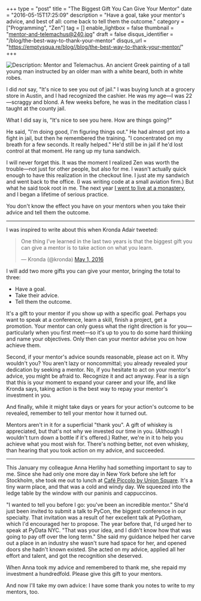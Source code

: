 +++
type = "post"
title = "The Biggest Gift You Can Give Your Mentor"
date = "2016-05-15T17:25:09"
description = "Have a goal, take your mentor's advice, and best of all: come back to tell them the outcome."
category = ["Programming", "Zen"]
tag = []
enable_lightbox = false
thumbnail = "mentor-and-telemachus@240.jpg"
draft = false
disqus_identifier = "/blog/the-best-way-to-thank-your-mentor"
disqus_url = "https://emptysqua.re/blog//blog/the-best-way-to-thank-your-mentor/"
+++

<p><img alt="Description: Mentor and Telemachus. An ancient Greek painting of a tall young man instructed by an older man with a white beard, both in white robes." src="mentor-and-telemachus.jpg" /></p>
<p>I did <em>not</em> say, "It's nice to see you out of jail." I was buying lunch at a grocery store in Austin, and I had recognized the cashier. He was my age&mdash;I was 22&mdash;scraggy and blond. A few weeks before, he was in the meditation class I taught at the county jail.</p>
<p>What I did say is, "It's nice to see you here. How are things going?"</p>
<p>He said, "I'm doing good, I'm figuring things out." He had almost got into a fight in jail, but then he remembered the training. "I concentrated on my breath for a few seconds. It really helped." He'd still be in jail if he'd lost control at that moment. He rang up my tuna sandwich.</p>
<p>I will never forget this. It was the moment I realized Zen was worth the trouble&mdash;not just for other people, but also for me. I wasn't actually quick enough to have this realization in the checkout line. I just ate my sandwich and went back to the office. (I was writing code at a small aviation firm.) But what he said took root in me. The next year <a href="/zen-mountain-center/">I went to live at a monastery</a>, and I began a lifetime of serious practice.</p>
<p>You don't know the effect you have on your mentors when you take their advice and tell them the outcome.</p>
<hr />
<p>I was inspired to write about this when Kronda Adair tweeted:</p>
<blockquote class="twitter-tweet" data-lang="en"><p lang="en" dir="ltr">One thing I’ve learned in the last two years is that the biggest gift you can give a mentor is to take action on what you learn.</p>&mdash; Kronda (@kronda) <a href="https://twitter.com/kronda/status/726652476481400832">May 1, 2016</a></blockquote>

<script async src="//platform.twitter.com/widgets.js" charset="utf-8"></script>

<p>I will add two more gifts you can give your mentor, bringing the total to three:</p>
<ul>
<li>Have a goal.</li>
<li>Take their advice.</li>
<li>Tell them the outcome.</li>
</ul>
<p>It's a gift to your mentor if you show up with a specific goal. Perhaps you want to speak at a conference, learn a skill, finish a project, get a promotion. Your mentor can only guess what the right direction is for you&mdash;particularly when you first meet&mdash;so it's up to you to do some hard thinking and name your objectives. Only then can your mentor advise you on how achieve them.</p>
<p>Second, if your mentor's advice sounds reasonable, please act on it. Why wouldn't you? You aren't lazy or noncommittal; you already revealed your dedication by seeking a mentor. No, if you hesitate to act on your mentor's advice, you might be afraid to. Recognize it and act anyway. Fear is a sign that this is your moment to expand your career and your life, and like Kronda says, taking action is the best way to repay your mentor's investment in you.</p>
<p>And finally, while it might take days or years for your action's outcome to be revealed, remember to tell your mentor how it turned out.</p>
<p>Mentors aren't in it for a superficial "thank you". A gift of whiskey is appreciated, but that's not why we invested our time in you. (Although I wouldn't turn down a bottle if it's offered.) Rather, we're in it to help you achieve what you most wish for. There's nothing better, not even whiskey, than hearing that you took action on my advice, and succeeded.</p>
<hr />
<p>This January my colleague Anna Herlihy had something important to say to me. Since she had only one more day in New York before she left for Stockholm, she took me out to lunch at <a href="https://www.yelp.com/biz/piccolo-cafe-new-york">Café Piccolo by Union Square</a>. It's a tiny warm place, and that was a cold and windy day. We squeezed into the ledge table by the window with our paninis and cappuccinos.</p>
<p>"I wanted to tell you before I go: you've been an incredible mentor." She'd just been invited to submit a talk to PyCon, the biggest conference in our specialty. That invitation was a result of her excellent talk at PyGotham, which I'd encouraged her to propose. The year before that, I'd urged her to speak at PyData NYC. "That was your idea, and I didn't know how that was going to pay off over the long term." She said my guidance helped her carve out a place in an industry she wasn't sure had space for her, and opened doors she hadn't known existed. She acted on my advice, applied all her effort and talent, and got the recognition she deserved. </p>
<p>When Anna took my advice and remembered to thank me, she repaid my investment a hundredfold. Please give this gift to your mentors.</p>
<p>And now I'll take my own advice: I have some thank you notes to write to my mentors, too.</p>
